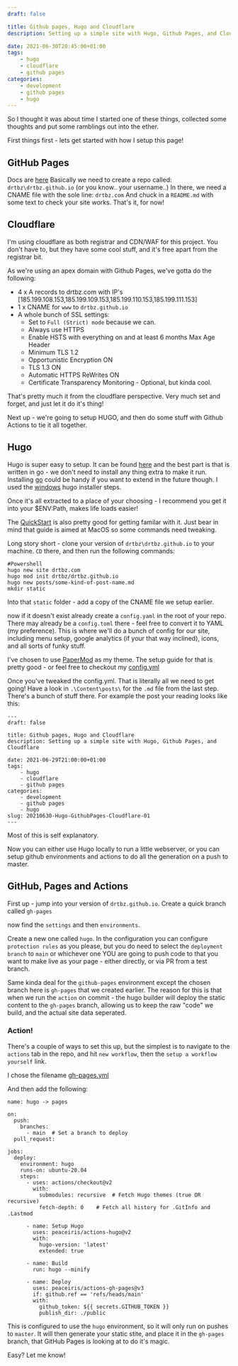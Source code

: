 ```yaml
---
draft: false

title: Github pages, Hugo and Cloudflare
description: Setting up a simple site with Hugo, Github Pages, and Cloudflare

date: 2021-06-30T20:45:00+01:00
tags: 
    - hugo
    - cloudflare
    - github pages
categories:
    - development
    - github pages
    - hugo
---
```

So I thought it was about time I started one of these things, collected some thoughts and put some ramblings out into the ether.

First things first - lets get started with how I setup this page!

## GitHub Pages
Docs are [here](https://pages.github.com/)
Basically we need to create a repo called: `drtbz\drtbz.github.io` (or you know.. your username..)
In there, we need a CNAME file with the sole line: `drtbz.com`
And chuck in a `README.md` with some text to check your site works.
That's it, for now!

## Cloudflare
I'm using cloudflare as both registrar and CDN/WAF for this project. You don't have to, but they have some cool stuff, and it's free apart from the registrar bit.

As we're using an apex domain with Github Pages, we've gotta do the following:
 - 4 x A records to drtbz.com with IP's [185.199.108.153,185.199.109.153,185.199.110.153,185.199.111.153]
 - 1 x CNAME for `www` to `drtbz.github.io`
 - A whole bunch of SSL settings:
    - Set to `Full (Strict) mode` because we can.
    - Always use HTTPS
    - Enable HSTS with everything on and at least 6 months Max Age Header
    - Minimum TLS 1.2
    - Opportunistic Encryption ON
    - TLS 1.3 ON
    - Automatic HTTPS ReWrites ON
    - Certificate Transparency Monitoring - Optional, but kinda cool.

That's pretty much it from the cloudflare perspective. Very much set and forget, and just let it do it's thing!

Next up - we're going to setup HUGO, and then do some stuff with Github Actions to tie it all together.

## Hugo
Hugo is super easy to setup. It can be found [here](https://gohugo.io/getting-started/installing/) and the best part is that is written in go - we don't need to install any thing extra to make it run. Installing [go](https://golang.org/doc/install) could be handy if you want to extend in the future though. I used the [windows](https://gohugo.io/getting-started/installing/#windows) hugo installer steps.

Once it's all extracted to a place of your choosing - I recommend you get it into your $ENV:Path, makes life loads easier!

The [QuickStart](https://gohugo.io/getting-started/quick-start/) is also pretty good for getting familar with it. Just bear in mind that guide is aimed at MacOS so some commands need tweaking.

Long story short - clone your version of `drtbz\drtbz.github.io` to your machine. `CD` there, and then run the following commands:

```
#Powershell
hugo new site drtbz.com
hugo mod init drtbz/drtbz.github.io
hugo new posts/some-kind-of-post-name.md
mkdir static
```
Into that `static` folder - add a copy of the CNAME file we setup earlier.

now if it doesn't exist already create a `config.yaml` in the root of your repo. There may already be a `config.toml` there - feel free to convert it to YAML (my preference). This is where we'll do a bunch of config for our site, including menu setup, google analytics (if your that way inclined), icons, and all sorts of funky stuff.


I've chosen to use [PaperMod](https://github.com/adityatelange/hugo-PaperMod) as my theme. The setup guide for that is pretty good - or feel free to checkout my [config.yml](https://github.com/drtbz/drtbz.github.io/blob/main/config.yaml)

Once you've tweaked the config.yml. That is literally all we need to get going! Have a look in `.\Content\posts\` for the `.md` file from the last step. There's a bunch of stuff there. For example the post your reading looks like this:
```
---
draft: false

title: Github pages, Hugo and Cloudflare
description: Setting up a simple site with Hugo, Github Pages, and Cloudflare

date: 2021-06-29T21:00:00+01:00
tags: 
    - hugo
    - cloudflare
    - github pages
categories:
    - development
    - github pages
    - hugo
slug: 20210630-Hugo-GithubPages-Cloudflare-01
---
```
Most of this is self explanatory.

Now you can either use Hugo locally to run a little webserver, or you can setup github environments and actions to do all the generation on a push to master.

## GitHub, Pages and Actions
First up - jump into your version of `drtbz.github.io`. Create a quick branch called `gh-pages`

now find the `settings` and then `environments`. 

Create a new one called `hugo`. In the configuration you can configure `protection rules` as you please, but you do need to select the `deployment branch` to `main` or whichever one YOU are going to push code to that you want to make live as your page - either directly, or via PR from a test branch.

Same kinda deal for the `github-pages` environment except the chosen branch here is `gh-pages` that we created earlier. The reason for this is that when we run the `action` on commit - the hugo builder will deploy the static content to the `gh-pages` branch, allowing us to keep the raw "code" we build, and the actual site data seperated.

### Action!
There's a couple of ways to set this up, but the simplest is to navigate to the `actions` tab in the repo, and hit `new workflow`, then the `setup a workflow yourself` link.

I chose the filename [gh-pages.yml](https://github.com/drtbz/drtbz.github.io/blob/main/.github/workflows/gh-pages.yml)

And then add the following:
```
name: hugo -> pages

on:
  push:
    branches:
      - main  # Set a branch to deploy
  pull_request:

jobs:
  deploy:
    environment: hugo
    runs-on: ubuntu-20.04
    steps:
      - uses: actions/checkout@v2
        with:
          submodules: recursive  # Fetch Hugo themes (true OR recursive)
          fetch-depth: 0    # Fetch all history for .GitInfo and .Lastmod

      - name: Setup Hugo
        uses: peaceiris/actions-hugo@v2
        with:
          hugo-version: 'latest'
          extended: true

      - name: Build
        run: hugo --minify

      - name: Deploy
        uses: peaceiris/actions-gh-pages@v3
        if: github.ref == 'refs/heads/main'
        with:
          github_token: ${{ secrets.GITHUB_TOKEN }}
          publish_dir: ./public
```
This is configured to use the `hugo` environment, so it will only run on pushes to `master`. It will then generate your static stite, and place it in the `gh-pages` branch, that GitHub Pages is looking at to do it's magic.

Easy? Let me know!






